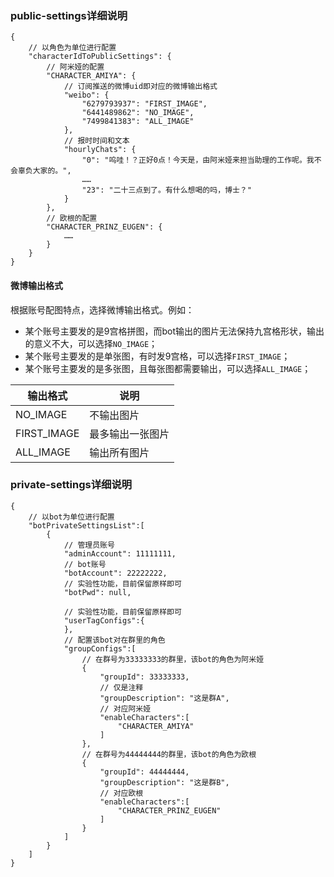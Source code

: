 ### public-settings详细说明

```
{
    // 以角色为单位进行配置
    "characterIdToPublicSettings": {
        // 阿米娅的配置
        "CHARACTER_AMIYA": {
            // 订阅推送的微博uid即对应的微博输出格式
            "weibo": {
                "6279793937": "FIRST_IMAGE",
                "6441489862": "NO_IMAGE",
                "7499841383": "ALL_IMAGE"
            },
            // 报时时间和文本
            "hourlyChats": {
                "0": "呜哇！？正好0点！今天是，由阿米娅来担当助理的工作呢。我不会辜负大家的。",
                ……
                "23": "二十三点到了。有什么想喝的吗，博士？"
            }
        },
        // 欧根的配置
        "CHARACTER_PRINZ_EUGEN": {
            ……
        }
    }
}
```

#### 微博输出格式

根据账号配图特点，选择微博输出格式。例如：
- 某个账号主要发的是9宫格拼图，而bot输出的图片无法保持九宫格形状，输出的意义不大，可以选择`NO_IMAGE`；
- 某个账号主要发的是单张图，有时发9宫格，可以选择`FIRST_IMAGE`；
- 某个账号主要发的是多张图，且每张图都需要输出，可以选择`ALL_IMAGE`；

|输出格式|说明|
|----|----|
|NO_IMAGE|不输出图片|
|FIRST_IMAGE|最多输出一张图片|
|ALL_IMAGE|输出所有图片|

### private-settings详细说明

```
{
    // 以bot为单位进行配置
    "botPrivateSettingsList":[
        {
            // 管理员账号
            "adminAccount": 11111111,
            // bot账号
            "botAccount": 22222222,
            // 实验性功能，目前保留原样即可
            "botPwd": null,
            
            // 实验性功能，目前保留原样即可
            "userTagConfigs":{
            },
            // 配置该bot对在群里的角色
            "groupConfigs":[
                // 在群号为33333333的群里，该bot的角色为阿米娅
                {
                    "groupId": 33333333,
                    // 仅是注释
                    "groupDescription": "这是群A",
                    // 对应阿米娅
                    "enableCharacters":[
                        "CHARACTER_AMIYA"
                    ]
                },
                // 在群号为44444444的群里，该bot的角色为欧根
                {
                    "groupId": 44444444,
                    "groupDescription": "这是群B",
                    // 对应欧根
                    "enableCharacters":[
                        "CHARACTER_PRINZ_EUGEN"  
                    ]
                }
            ]
        }
    ]
}

```